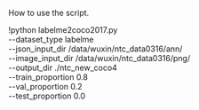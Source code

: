 How to use the script.

!python labelme2coco2017.py \
            --dataset_type labelme \
            --json_input_dir /data/wuxin/ntc_data0316/ann/ \
            --image_input_dir /data/wuxin/ntc_data0316/png/ \
            --output_dir ./ntc_new_coco4 \
            --train_proportion 0.8 \
            --val_proportion 0.2 \
            --test_proportion 0.0
